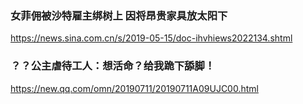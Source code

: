 ### 女菲佣被沙特雇主绑树上 因将昂贵家具放太阳下
https://news.sina.com.cn/s/2019-05-15/doc-ihvhiews2022134.shtml
### ？？公主虐待工人：想活命？给我跪下舔脚！
https://new.qq.com/omn/20190711/20190711A09UJC00.html